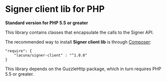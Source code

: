 Signer client lib for PHP
====================================
**Standard version for PHP 5.5 or greater**

This library contains classes that encapsulate the calls to the Signer API.

The recommended way to install **Signer client lib** is through [Composer](http://getcomposer.org):

    "require": {
        "lacuna/signer-client" : "^1.0.0"
    }


This library depends on the GuzzleHttp package, which in turn requires PHP 5.5 or greater.


